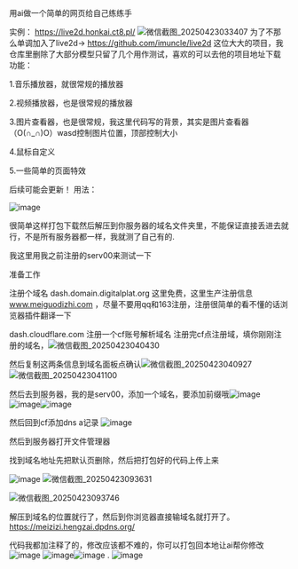 用ai做一个简单的网页给自己练练手

实例：   https://live2d.honkai.ct8.pl/
![微信截图_20250423033407](https://github.com/user-attachments/assets/ff4e2c55-3b62-4ad0-9e96-d7a81c981413)
为了不那么单调加入了live2d→ https://github.com/imuncle/live2d 这位大大的项目，我仓库里删除了大部分模型只留了几个用作测试，喜欢的可以去他的项目地址下载
功能：

1.音乐播放器，就很常规的播放器

2.视频播放器，也是很常规的播放器

3.图片查看器，也是很常规，我这里代码写的背景，其实是图片查看器（O(∩_∩)O）wasd控制图片位置，顶部控制大小

4.鼠标自定义

5.一些简单的页面特效


后续可能会更新！
用法：

![image](https://github.com/user-attachments/assets/647d328e-dc62-450e-a397-9ecb07ac5106)

很简单这样打包下载然后解压到你服务器的域名文件夹里，不能保证直接丢进去就行，不是所有服务器都一样，我就测了自己有的.

我这里用我之前注册的serv00来测试一下

准备工作

注册个域名 dash.domain.digitalplat.org 这里免费，这里生产注册信息 www.meiguodizhi.com ，尽量不要用qq和163注册，注册很简单的看不懂的话浏览器插件翻译一下

dash.cloudflare.com 注册一个cf账号解析域名 注册完cf点注册域，填你刚刚注册的域名，![微信截图_20250423040430](https://github.com/user-attachments/assets/67c0da7f-4836-4562-8864-39fc12679646)

然后复制这两条信息到域名面板点确认![微信截图_20250423040927](https://github.com/user-attachments/assets/cd92df75-577a-4d0c-aa33-ab75558aab76)![微信截图_20250423041100](https://github.com/user-attachments/assets/bf04e5e4-db6c-46bf-a941-ebb457849a4b)

然后去到服务器，我的是serv00，添加一个域名，要添加前缀哦![image](https://github.com/user-attachments/assets/75ab6a91-5231-4e16-8363-704579b954cc)
![image](https://github.com/user-attachments/assets/1e0b4bec-d258-4d2e-bbf5-c9f43bc49355)![image](https://github.com/user-attachments/assets/536502df-3547-454a-a122-dcbf907f3cb5)

然后回到cf添加dns a记录 ![image](https://github.com/user-attachments/assets/658a54b5-65cd-4016-8e92-85752ee62354)

然后到服务器打开文件管理器 

找到域名地址先把默认页删除，然后把打包好的代码上传上来

![image](https://github.com/user-attachments/assets/3d5d475d-cf4d-487d-a457-d2b6f8eb35e9)
![微信截图_20250423093631](https://github.com/user-attachments/assets/18296c1c-577b-4c53-95b7-618516a17ecb)

![微信截图_20250423093746](https://github.com/user-attachments/assets/2c1067b5-9971-4a30-98e1-60e8e977d83c)

解压到域名的位置就行了，然后到你浏览器直接输域名就打开了。https://meizizi.hengzai.dpdns.org/

代码我都加注释了的，修改应该都不难的，你可以打包回本地让ai帮你修改
![image](https://github.com/user-attachments/assets/f9ada10e-50f7-4fef-a58c-791056db0882)
![image](https://github.com/user-attachments/assets/ceaa3bcb-16d3-4429-91f3-18584da86180)![image](https://github.com/user-attachments/assets/5d25acf9-f7f8-4dbc-8b7a-74612900da03)
.
![image](https://github.com/user-attachments/assets/ba33e92e-f6a9-43f5-ad85-835bba6affe7)











     

